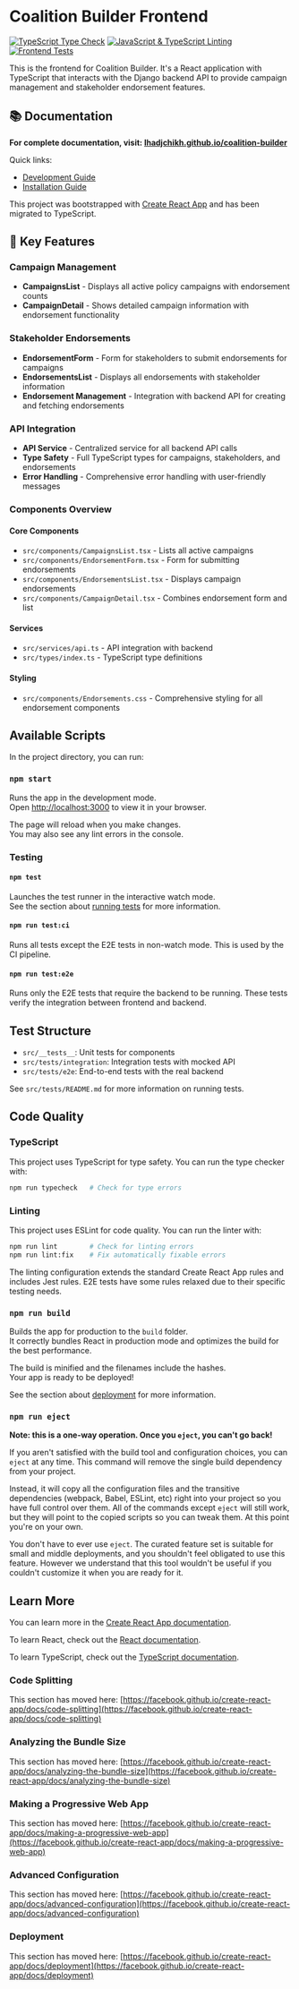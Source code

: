 # Coalition Builder Frontend

[![TypeScript Type Check](https://github.com/lhadjchikh/coalition-builder/actions/workflows/ts-typecheck.yml/badge.svg)](https://github.com/lhadjchikh/coalition-builder/actions/workflows/ts-typecheck.yml)
[![JavaScript & TypeScript Linting](https://github.com/lhadjchikh/coalition-builder/actions/workflows/js-lint.yml/badge.svg)](https://github.com/lhadjchikh/coalition-builder/actions/workflows/js-lint.yml)
[![Frontend Tests](https://github.com/lhadjchikh/coalition-builder/actions/workflows/frontend-tests.yml/badge.svg)](https://github.com/lhadjchikh/coalition-builder/actions/workflows/frontend-tests.yml)

This is the frontend for Coalition Builder. It's a React application with TypeScript
that interacts with the Django backend API to provide campaign management and stakeholder endorsement features.

## 📚 Documentation

**For complete documentation, visit: [lhadjchikh.github.io/coalition-builder](https://lhadjchikh.github.io/coalition-builder/)**

Quick links:

- [Development Guide](https://lhadjchikh.github.io/coalition-builder/development/)
- [Installation Guide](https://lhadjchikh.github.io/coalition-builder/installation/)

This project was bootstrapped with [Create React App](https://github.com/facebook/create-react-app) and has been
migrated to TypeScript.

## 🌟 Key Features

### Campaign Management

- **CampaignsList** - Displays all active policy campaigns with endorsement counts
- **CampaignDetail** - Shows detailed campaign information with endorsement functionality

### Stakeholder Endorsements

- **EndorsementForm** - Form for stakeholders to submit endorsements for campaigns
- **EndorsementsList** - Displays all endorsements with stakeholder information
- **Endorsement Management** - Integration with backend API for creating and fetching endorsements

### API Integration

- **API Service** - Centralized service for all backend API calls
- **Type Safety** - Full TypeScript types for campaigns, stakeholders, and endorsements
- **Error Handling** - Comprehensive error handling with user-friendly messages

### Components Overview

#### Core Components

- `src/components/CampaignsList.tsx` - Lists all active campaigns
- `src/components/EndorsementForm.tsx` - Form for submitting endorsements
- `src/components/EndorsementsList.tsx` - Displays campaign endorsements
- `src/components/CampaignDetail.tsx` - Combines endorsement form and list

#### Services

- `src/services/api.ts` - API integration with backend
- `src/types/index.ts` - TypeScript type definitions

#### Styling

- `src/components/Endorsements.css` - Comprehensive styling for all endorsement components

## Available Scripts

In the project directory, you can run:

### `npm start`

Runs the app in the development mode.\
Open [http://localhost:3000](http://localhost:3000) to view it in your browser.

The page will reload when you make changes.\
You may also see any lint errors in the console.

### Testing

#### `npm test`

Launches the test runner in the interactive watch mode.\
See the section about [running tests](https://facebook.github.io/create-react-app/docs/running-tests) for more
information.

#### `npm run test:ci`

Runs all tests except the E2E tests in non-watch mode. This is used by the CI pipeline.

#### `npm run test:e2e`

Runs only the E2E tests that require the backend to be running. These tests verify the integration between frontend and
backend.

## Test Structure

- `src/__tests__`: Unit tests for components
- `src/tests/integration`: Integration tests with mocked API
- `src/tests/e2e`: End-to-end tests with the real backend

See `src/tests/README.md` for more information on running tests.

## Code Quality

### TypeScript

This project uses TypeScript for type safety. You can run the type checker with:

```bash
npm run typecheck   # Check for type errors
```

### Linting

This project uses ESLint for code quality. You can run the linter with:

```bash
npm run lint        # Check for linting errors
npm run lint:fix    # Fix automatically fixable errors
```

The linting configuration extends the standard Create React App rules and includes Jest rules. E2E tests have some rules
relaxed due to their specific testing needs.

### `npm run build`

Builds the app for production to the `build` folder.\
It correctly bundles React in production mode and optimizes the build for the best performance.

The build is minified and the filenames include the hashes.\
Your app is ready to be deployed!

See the section about [deployment](https://facebook.github.io/create-react-app/docs/deployment) for more information.

### `npm run eject`

**Note: this is a one-way operation. Once you `eject`, you can't go back!**

If you aren't satisfied with the build tool and configuration choices, you can `eject` at any time. This command will
remove the single build dependency from your project.

Instead, it will copy all the configuration files and the transitive dependencies (webpack, Babel, ESLint, etc) right
into your project so you have full control over them. All of the commands except `eject` will still work, but they will
point to the copied scripts so you can tweak them. At this point you're on your own.

You don't have to ever use `eject`. The curated feature set is suitable for small and middle deployments, and you
shouldn't feel obligated to use this feature. However we understand that this tool wouldn't be useful if you couldn't
customize it when you are ready for it.

## Learn More

You can learn more in the
[Create React App documentation](https://facebook.github.io/create-react-app/docs/getting-started).

To learn React, check out the [React documentation](https://reactjs.org/).

To learn TypeScript, check out the [TypeScript documentation](https://www.typescriptlang.org/docs/).

### Code Splitting

This section has moved here:
[https://facebook.github.io/create-react-app/docs/code-splitting](https://facebook.github.io/create-react-app/docs/code-splitting)

### Analyzing the Bundle Size

This section has moved here:
[https://facebook.github.io/create-react-app/docs/analyzing-the-bundle-size](https://facebook.github.io/create-react-app/docs/analyzing-the-bundle-size)

### Making a Progressive Web App

This section has moved here:
[https://facebook.github.io/create-react-app/docs/making-a-progressive-web-app](https://facebook.github.io/create-react-app/docs/making-a-progressive-web-app)

### Advanced Configuration

This section has moved here:
[https://facebook.github.io/create-react-app/docs/advanced-configuration](https://facebook.github.io/create-react-app/docs/advanced-configuration)

### Deployment

This section has moved here:
[https://facebook.github.io/create-react-app/docs/deployment](https://facebook.github.io/create-react-app/docs/deployment)
